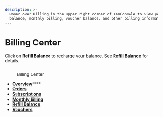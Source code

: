 ```yaml
---
description: >-
  Hover over Billing in the upper right corner of zenConsole to view your
  balance, monthly billing, voucher balance, and other billing information.
---
```


# Billing Center

Click on **Refill Balance** to recharge your balance. See [**Refill Balance**](refill-balance.md) for details.

<figure><img src="https://support.zenlayer.com/servlet/rtaImage?eid=ka06S0000019MYq&#x26;feoid=00N3h00000EQw1z&#x26;refid=0EM6S0000061UIL" alt=""><figcaption><p>Billing Center</p></figcaption></figure>

* [**Overview**](overview.md)****
* ****[**Orders**](order.md)****
* ****[**Subscriptions**](subscriptions.md)****
* ****[**Monthly Billing**](monthly-billing.md)****
* ****[**Refill Balance**](refill-balance.md)****
* ****[**Vouchers**](vouchers.md)****

